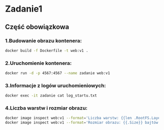 # Zadanie1
## Część obowiązkowa
### 1.Budowanie obrazu kontenera: 
```bash
docker build -f Dockerfile -t web:v1 .
```
### 2.Uruchomienie kontenera: 
```bash
docker run -d -p 4567:4567 --name zadanie web:v1
```
### 3.Informacje z logów uruchomieniowych: 
```bash
docker exec -it zadanie cat log_startu.txt
```
### 4.Liczba warstw i rozmiar obrazu: 
```bash
docker image inspect web:v1 --format='Liczba warstw: {{len .RootFS.Layers}}' 
docker image inspect web:v1 --format='Rozmiar obrazu: {{.Size}} bajtów'
```
